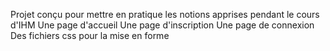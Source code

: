 Projet conçu pour mettre en pratique les notions apprises pendant le cours d'IHM
Une page d'accueil
Une page d'inscription
Une page de connexion
Des fichiers css pour la mise en forme
